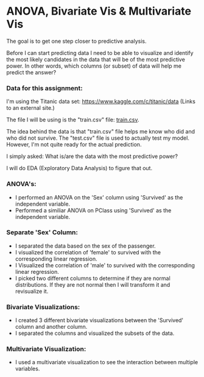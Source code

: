 # ANOVA, Bivariate Vis & Multivariate Vis
The goal is to get one step closer to predictive analysis.

Before I can start predicting data I need to be able to visualize and identify the most likely candidates in the data 
that will be of the most predictive power. In other words, which columns (or subset) of data will help me predict the answer?

### Data for this assignment:

I'm using the Titanic data set: https://www.kaggle.com/c/titanic/data (Links to an external site.)

The file I will be using is the "train.csv" file: [train.csv](</downloads/train.csv "Title">).

The idea behind the data is that "train.csv" file helps me know who did and who did not survive. The "test.csv" file is used to 
actually test my model. However, I'm not quite ready for the actual prediction.

I simply asked: What is/are the data with the most predictive power?

I will do EDA (Exploratory Data Analysis) to figure that out.


### ANOVA's:

* I performed an ANOVA on the 'Sex' column using 'Survived' as the independent variable.
* Performed a similiar ANOVA on PClass using 'Survived' as the independent variable.

### Separate 'Sex' Column:

* I separated the data based on the sex of the passenger.
* I visualized the correlation of 'female' to survived with the corresponding 
linear regression.
* I Visualized the correlation of 'male' to survived with the corresponding linear 
regression.
* I picked two different columns to determine if they are normal distributions. If they are not normal then I will transform it and revisualize it. 

### Bivariate Visualizations:

* I created 3 different bivariate visualizations between the 'Survived' column and another column.
* I separated the columns and visualized the subsets of the data.

### Multivariate Visualization:

* I used a multivariate visualization to see the interaction between multiple variables. 



